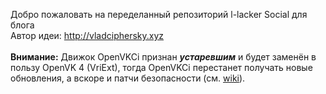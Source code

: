 Добро пожаловать на переделанный репозиторий l-lacker Social для блога<br>Автор идеи: http://vladciphersky.xyz<br><br>
**Внимание:** Движок OpenVKCi признан ***устаревшим*** и будет заменён в пользу OpenVK 4 (VriExt), тогда OpenVKCi перестанет получать новые обновления, а вскоре и патчи безопасности (см. [wiki](https://github.com/l-lsoc/social/wiki/%D0%94%D0%B0%D1%82%D1%8B-%D0%BE%D0%BA%D0%BE%D0%BD%D1%87%D0%B0%D0%BD%D0%B8%D1%8F-%D0%BF%D0%BE%D0%B4%D0%B4%D0%B5%D1%80%D0%B6%D0%BA%D0%B8 "Даты окончания поддержки и информация по миграции")).
